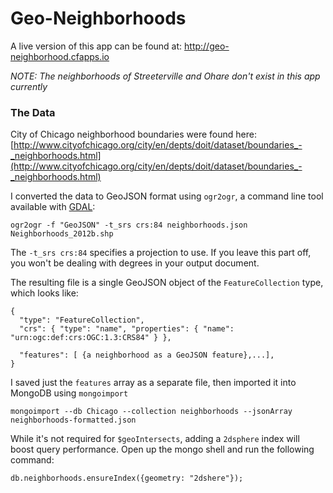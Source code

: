 # Geo-Neighborhoods #

A live version of this app can be found at: http://geo-neighborhood.cfapps.io

*NOTE: The neighborhoods of Streeterville and Ohare don't exist in this app currently*

### The Data ###

City of Chicago neighborhood boundaries were found here: [http://www.cityofchicago.org/city/en/depts/doit/dataset/boundaries_-_neighborhoods.html](http://www.cityofchicago.org/city/en/depts/doit/dataset/boundaries_-_neighborhoods.html)


I converted the data to GeoJSON format using `ogr2ogr`, a command line tool available
with [GDAL](http://www.gdal.org/index.html):

    ogr2ogr -f "GeoJSON" -t_srs crs:84 neighborhoods.json Neighborhoods_2012b.shp

The `-t_srs crs:84` specifies a projection to use.  If you leave this part off, you won't be dealing with degrees in your output document.

The resulting file is a single GeoJSON object of the `FeatureCollection` type, which looks like:

    {
      "type": "FeatureCollection",
      "crs": { "type": "name", "properties": { "name": "urn:ogc:def:crs:OGC:1.3:CRS84" } },
          
      "features": [ {a neighborhood as a GeoJSON feature},...],
    }

I saved just the `features` array as a separate file, then imported it into MongoDB using `mongoimport`

    mongoimport --db Chicago --collection neighborhoods --jsonArray neighborhoods-formatted.json

While it's not required for `$geoIntersects`, adding a `2dsphere` index will boost query performance.  Open up the mongo shell and run the following command:

    db.neighborhoods.ensureIndex({geometry: "2dshere"});
